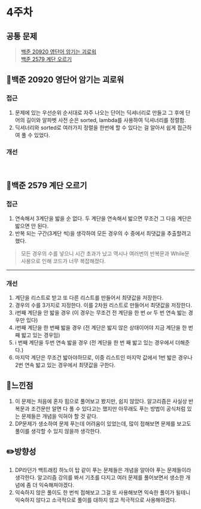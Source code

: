 # 4주차
## 공통 문제
> [백준 20920 영단어 암기는 괴로워](https://www.acmicpc.net/problem/20920)<br>
[백준 2579 계단 오르기](https://www.acmicpc.net/problem/2579)

## **📖백준 20920 영단어 암기는 괴로워**

### 접근
1. 문제에 있는 우선순위 순서대로 자주 나오는 단어는 딕셔너리로 만들고 그 후에 단어의 길이와 알파벳 사전 순은 sorted, lambda를 사용하여 딕셔너리를 정렬함.
2. 딕셔너리와 sorted로 여러가지 정렬을 한번에 할 수 있다는 걸 알아서 쉽게 접근하여 풀 수 있었다.
### 개선

<br>

## **📖백준 2579 계단 오르기**

### 접근
1. 연속해서 3계단을 밟을 순 없다. 두 계단을 연속해서 밟으면 무조건 그 다음 계단은 밟으면 안 된다.
2. 반복 되는 구간(3계단 씩)을 생각하여 모든 경우의 수 중에서 최댓값을 추출할려고 했다.
> 모든 경우의 수를 넣으니 시간 초과가 났고 역시나 여러번의 반복문과 While문 사용으로 인해 코드가 너무 복잡해졌다.

<hr>

### 개선
1. 계단을 리스트로 받고 또 다른 리스트를 만들어서 최댓값을 저장한다.
2. 경우의 수를 3가지로 지정한다. 이를 2차원 리스트로 만들어서 최댓값을 저장한다.
  1. i번째 계단을 안 밟을 경우 (이 경우는 무조건 전 계단을 한 번 or 두 번 연속 밟는 경우만 있다)
  2. i번째 계단을 한 번째 밟을 경우 (전 계단은 밟지 않은 상태이어야 지금 계단을 한 번째 밟고 있는 경우임)
  3. i 번째 계단을 두번 연속 밟을 경우 (전 계단을 한 번 째 밟고 있는 경우에서 더해준다.)
3. 마지막 계단은 무조건 밟아야하므로, 이중 리스트인 마지막 값에서 1번 밟은 경우나 2번 연속 밟고 있는 경우에서 최댓값을 구한다.

## 🌈느낀점
1. 이 문제는 처음에 혼자 힘으로 풀어보고 봤지만, 쉽지 않았다. 알고리즘은 사실상 반복문과 조건문만 알면 다 풀 수 있다고는 했지만 아무래도 푸는 방법이 공식처럼 있는 문제들은 개념을 익혀야 할 것 같다.
2. DP문제가 생소하여 문제 푸는데 어려움이 있었는데, 많이 접해보면 문제를 보고도 풀이를 생각할 수 있지 않을까 생각한다.


## ✏️방향성
1. DP라던가 백트래킹 하노이 탑 같이 푸는 문제들은 개념을 알아야 푸는 문제들이라 생각한다. 알고리즘 강의를 봐서 기초를 다지고 여러 문제를 풀어보면서 생소한 개념에 좀 더 익숙해져야겠다.
2. 익숙하지 않은 풀이도 한 번씩 접해보고 그걸 또 사용해보면 익숙한 풀이가 될테니 익숙하지 않다고 소극적으로 풀이를 대하지 않고 적극적으로 사용해야겠다.



